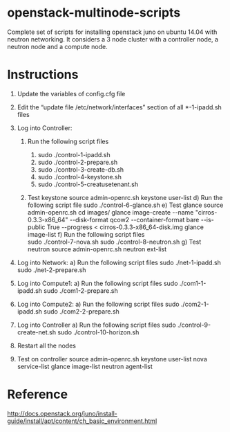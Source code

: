 # openstack-multinode-scripts

Complete set of scripts for installing openstack juno on ubuntu 14.04 with neutron networking. It considers a 3 node cluster with a controller node, a neutron node and a compute node.

# Instructions

1. Update the variables of config.cfg file

2. Edit the “update file /etc/network/interfaces” section of all *-1-ipadd.sh files

3. Log into Controller:

	1. Run the following script files

		1. sudo ./control-1-ipadd.sh
		2. sudo ./control-2-prepare.sh
		3. sudo ./control-3-create-db.sh
		4. sudo ./control-4-keystone.sh
		5. sudo ./control-5-creatusetenant.sh
		
	2. Test keystone
		source admin-openrc.sh
		keystone user-list
	d) Run the following script file
		sudo ./control-6-glance.sh
	e) Test glance
		source admin-openrc.sh
		cd images/
		glance image-create --name "cirros-0.3.3-x86_64" --disk-format qcow2 --container-format bare --is-public True --progress < cirros-0.3.3-x86_64-disk.img
		glance image-list
	f) Run the following script files		
		sudo ./control-7-nova.sh
		sudo ./control-8-neutron.sh
	g) Test neutron
		source admin-openrc.sh
		neutron ext-list

4. Log into Network:
	a) Run the following script files
		sudo ./net-1-ipadd.sh
		sudo ./net-2-prepare.sh

5. Log into Compute1:
	a) Run the following script files
		sudo ./com1-1-ipadd.sh
		sudo ./com1-2-prepare.sh

6. Log into Compute2:
	a) Run the following script files
		sudo ./com2-1-ipadd.sh
		sudo ./com2-2-prepare.sh

7. Log into Controller
	a) Run the following script files
		sudo ./control-9-create-net.sh
		sudo ./control-10-horizon.sh

8. Restart all the nodes

9. Test on controller
	source admin-openrc.sh
	keystone user-list
	nova service-list
	glance image-list
	neutron agent-list

# Reference

<http://docs.openstack.org/juno/install-guide/install/apt/content/ch_basic_environment.html>
